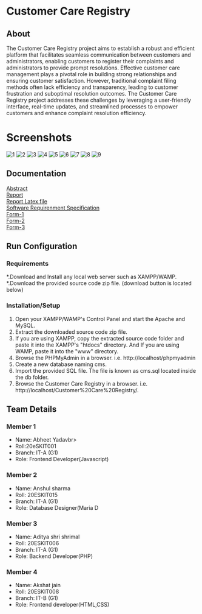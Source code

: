 # Customer Care Registry
## About
The Customer Care Registry project aims to establish a robust and efficient platform that facilitates
seamless communication between customers and administrators, enabling customers to register
their complaints and administrators to provide prompt resolutions. Effective customer care
management plays a pivotal role in building strong relationships and ensuring customer
satisfaction. However, traditional complaint filing methods often lack efficiency and transparency,
leading to customer frustration and suboptimal resolution outcomes. The Customer Care Registry
project addresses these challenges by leveraging a user-friendly interface, real-time updates, and
streamlined processes to empower customers and enhance complaint resolution efficiency.

# Screenshots
![1](https://github.com/anshulsharma134/customer_care_registry/assets/72154737/24d2f883-111f-4501-b22c-72891daaa171)
![2](https://github.com/anshulsharma134/customer_care_registry/assets/72154737/cff72167-d477-49d7-8a24-c4609a8b6a95)
![3](https://github.com/anshulsharma134/customer_care_registry/assets/72154737/ee8f9c24-53f7-44ad-9d0c-f759e5ea2492)
![4](https://github.com/anshulsharma134/customer_care_registry/assets/72154737/70d94e36-d33c-4e48-aef1-d66bd5148a9e)
![5](https://github.com/anshulsharma134/customer_care_registry/assets/72154737/561e624d-8c5d-4f9d-a782-9b824731fc0b)
![6](https://github.com/anshulsharma134/customer_care_registry/assets/72154737/b3df0185-acd2-4eff-b08d-58e6eeb56857)
![7](https://github.com/anshulsharma134/customer_care_registry/assets/72154737/11a37477-a820-4acd-969a-64ac232dc4e3)
![8](https://github.com/anshulsharma134/customer_care_registry/assets/72154737/fad90728-1dcb-4b34-b69c-8192925f20ab)
![9](https://github.com/anshulsharma134/customer_care_registry/assets/72154737/5df0d668-f69d-421d-9a2d-b487dc164f44)



## Documentation
[Abstract](https://github.com/anshulsharma134/customer_care_registry/blob/main/Documentation/Abstract.pdf) <br>
[Report](https://github.com/anshulsharma134/customer_care_registry/blob/main/Documentation/ProjectReport_Customer_Care_Registry.pdf) <br>
[Report Latex file](https://github.com/anshulsharma134/customer_care_registry/blob/main/Documentation/Customer_Care_Registry.zip) <br>
[Software Requirenment Specification](https://github.com/anshulsharma134/customer_care_registry/blob/main/Documentation/SRS_Customer_Care_Registry.pdf) <br>
[Form-1](https://github.com/anshulsharma134/customer_care_registry/blob/main/Documentation/Form1.pdf)<br>
[Form-2](https://github.com/anshulsharma134/customer_care_registry/blob/main/Documentation/Form3.pdf)<br>
[Form-3](https://github.com/anshulsharma134/customer_care_registry/blob/main/Documentation/Form3.pdf)<br>

## Run Configuration
###  Requirements
*.Download and Install any local web server such as XAMPP/WAMP. <br>
*.Download the provided source code zip file. (download button is located below)

### Installation/Setup
1. Open your XAMPP/WAMP's Control Panel and start the Apache and MySQL.<br>
2. Extract the downloaded source code zip file.<br>
3. If you are using XAMPP, copy the extracted source code folder and paste it 
    into the XAMPP's "htdocs" directory. And If you are using WAMP, paste it into the "www" directory.<br>
4. Browse the PHPMyAdmin in a browser. i.e. http://localhost/phpmyadmin<br>
5. Create a new database naming cms.<br>
6. Import the provided SQL file. The file is known as cms.sql located inside the db folder.<br>
7. Browse the Customer Care Registry in a browser. i.e. http://localhost/Customer%20Care%20Registry/. <br>



## Team Details

### Member 1
* Name: Abheet Yadavbr>
* Roll:20eSKIT001<br>
* Branch: IT-A (G1)<br>
* Role: Frontend Developer(Javascript)<br>


### Member 2
* Name: Anshul sharma<br>
* Roll: 20ESKIT015<br>
* Branch: IT-A (G1)<br>
* Role: Database Designer(Maria D<br>


### Member 3
* Name: Aditya shri shrimal<br>
* Roll: 20ESKIT006<br>
* Branch: IT-A (G1)<br>
* Role: Backend Developer(PHP)<br>


### Member 4
* Name: Akshat jain<br>
* Roll: 20ESKIT008<br>
* Branch: IT-B (G1)<br>
* Role: Frontend developer(HTML,CSS)
